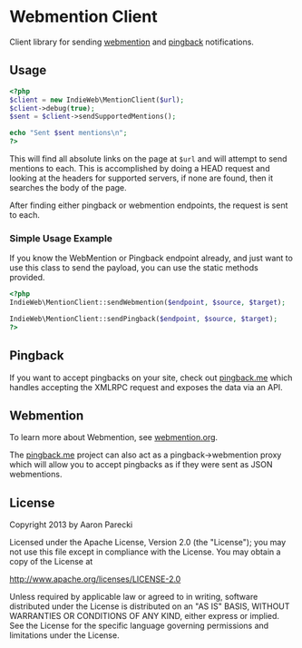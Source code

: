 Webmention Client
=================

Client library for sending [webmention](http://indiewebcamp.com/webmention) and [pingback](http://indiewebcamp.com/pingback) notifications.

Usage
-----

```php
<?php
$client = new IndieWeb\MentionClient($url);
$client->debug(true);
$sent = $client->sendSupportedMentions();

echo "Sent $sent mentions\n";
?>
```

This will find all absolute links on the page at `$url` and will attempt to send
mentions to each. This is accomplished by doing a HEAD request and looking at the headers
for supported servers, if none are found, then it searches the body of the page.

After finding either pingback or webmention endpoints, the request is sent to each.


### Simple Usage Example

If you know the WebMention or Pingback endpoint already, and just want to use this
class to send the payload, you can use the static methods provided.

```php
<?php
IndieWeb\MentionClient::sendWebmention($endpoint, $source, $target);

IndieWeb\MentionClient::sendPingback($endpoint, $source, $target);
?>
```


Pingback
--------

If you want to accept pingbacks on your site, check out [pingback.me](http://pingback.me)
which handles accepting the XMLRPC request and exposes the data via an API.


Webmention
----------

To learn more about Webmention, see [webmention.org](http://webmention.org).

The [pingback.me](http://pingback.me) project can also act as a pingback->webmention
proxy which will allow you to accept pingbacks as if they were sent as JSON webmentions.


License
-------

Copyright 2013 by Aaron Parecki

Licensed under the Apache License, Version 2.0 (the "License");
you may not use this file except in compliance with the License.
You may obtain a copy of the License at

   http://www.apache.org/licenses/LICENSE-2.0

Unless required by applicable law or agreed to in writing, software
distributed under the License is distributed on an "AS IS" BASIS,
WITHOUT WARRANTIES OR CONDITIONS OF ANY KIND, either express or implied.
See the License for the specific language governing permissions and
limitations under the License.

